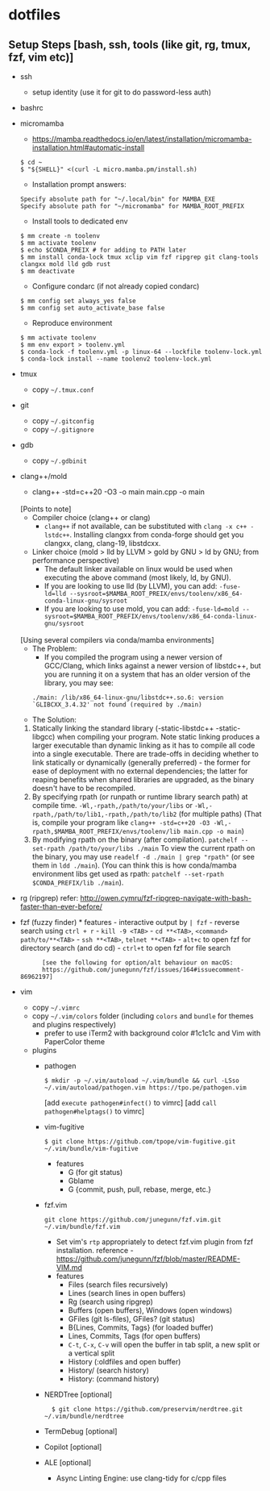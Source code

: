 # dotfiles

Setup Steps [bash, ssh, tools (like git, rg, tmux, fzf, vim etc)]
-----------------------------------------------------------------

* ssh
	- setup identity (use it for git to do password-less auth)

* bashrc

* micromamba
	- https://mamba.readthedocs.io/en/latest/installation/micromamba-installation.html#automatic-install
	```
	$ cd ~
	$ "${SHELL}" <(curl -L micro.mamba.pm/install.sh)
	```

	- Installation prompt answers:
	```
	Specify absolute path for "~/.local/bin" for MAMBA_EXE
	Specify absolute path for "~/micromamba" for MAMBA_ROOT_PREFIX
	```

	- Install tools to dedicated env
	```
	$ mm create -n toolenv
	$ mm activate toolenv
	$ echo $CONDA_PREIX # for adding to PATH later
	$ mm install conda-lock tmux xclip vim fzf ripgrep git clang-tools clangxx mold lld gdb rust
	$ mm deactivate
	```

	- Configure condarc (if not already copied condarc)
	```
	$ mm config set always_yes false
	$ mm config set auto_activate_base false
	```
	- Reproduce environment
	```
	$ mm activate toolenv
	$ mm env export > toolenv.yml
	$ conda-lock -f toolenv.yml -p linux-64 --lockfile toolenv-lock.yml
	$ conda-lock install --name toolenv2 toolenv-lock.yml
	```

* tmux
	- copy `~/.tmux.conf`

* git
	- copy `~/.gitconfig`
	- copy `~/.gitignore`

* gdb
	- copy `~/.gdbinit`

* clang++/mold
	- clang++ -std=c++20 -O3 -o main main.cpp -o main

	<br/>
	[Points to note]
	<br/>
 
	- Compiler choice (clang++ or clang)
		* `clang++` if not available, can be substituted with `clang -x c++ -lstdc++`. Installing clangxx from conda-forge should get you clangxx, clang, clang-19, libstdcxx.
	- Linker choice (mold > lld by LLVM > gold by GNU > ld by GNU; from performance perspective)
		* The default linker available on linux would be used when executing the above command (most likely, ld, by GNU).
		*	If you are looking to use lld (by LLVM), you can add:
			`-fuse-ld=lld --sysroot=$MAMBA_ROOT_PREIX/envs/toolenv/x86_64-conda-linux-gnu/sysroot`
		* If you are looking to use mold, you can add:
			`-fuse-ld=mold --sysroot=$MAMBA_ROOT_PREFIX/envs/toolenv/x86_64-conda-linux-gnu/sysroot`

	<br/>
	[Using several compilers via conda/mamba environments]
	<br/>
 
	- The Problem:
		- If you compiled the program using a newer version of GCC/Clang, which links against a newer version of libstdc++, but you are running it on a system that has an older version of the library, you may see:
		```
		./main: /lib/x86_64-linux-gnu/libstdc++.so.6: version `GLIBCXX_3.4.32' not found (required by ./main)
		```
 	- The Solution:
	1. Statically linking the standard library (-static-libstdc++ -static-libgcc) when compiling your program. Note static linking produces a larger executable than dynamic linking as it has to compile all code into a single executable. There are trade-offs in deciding whether to link statically or dynamically (generally preferred) - the former for ease of deployment with no external dependencies; the latter for reaping benefits when shared libraries are upgraded, as the binary doesn't have to be recompiled.
	2. By specifying rpath (or runpath or runtime library search path) at compile time.
	`-Wl,-rpath,/path/to/your/libs` or `-Wl,-rpath,/path/to/lib1,-rpath,/path/to/lib2` (for multiple paths)
	(That is, compile your program like `clang++ -std=c++20 -O3 -Wl,-rpath,$MAMBA_ROOT_PREFIX/envs/toolenv/lib main.cpp -o main`)
	3. By modifying rpath on the binary (after compilation).
	`patchelf --set-rpath /path/to/your/libs ./main`
	To view the current rpath on the binary, you may use `readelf -d ./main | grep "rpath"` (or see them in `ldd ./main`).
	(You can think this is how conda/mamba environment libs get used as rpath: `patchelf --set-rpath $CONDA_PREFIX/lib ./main`).

* rg (ripgrep)
	refer: http://owen.cymru/fzf-ripgrep-navigate-with-bash-faster-than-ever-before/

* fzf (fuzzy finder)
		* features
			- interactive output by `| fzf`
			- reverse search using `ctrl + r`
			- `kill -9 <TAB>`
			- `cd **<TAB>`, `<command> path/to/**<TAB>`
			- `ssh **<TAB>`, `telnet **<TAB>`
			- `alt+c` to open fzf for directory search (and do cd)
			- `ctrl+t` to open fzf for file search

			[see the following for option/alt behaviour on macOS:
			https://github.com/junegunn/fzf/issues/164#issuecomment-86962197]

* vim
	- copy `~/.vimrc`
	- copy `~/.vim/colors` folder (including `colors` and `bundle` for themes and plugins respectively)
		- prefer to use iTerm2 with background color #1c1c1c and Vim with PaperColor theme
	- plugins
		- pathogen
			```
			$ mkdir -p ~/.vim/autoload ~/.vim/bundle && curl -LSso ~/.vim/autoload/pathogen.vim https://tpo.pe/pathogen.vim
			```
			[add `execute pathogen#infect()` to vimrc]
			[add `call pathogen#helptags()` to vimrc]
		- vim-fugitive
			```
			$ git clone https://github.com/tpope/vim-fugitive.git ~/.vim/bundle/vim-fugitive
			```
			* features
				- G (for git status)
				- Gblame
				- G {commit, push, pull, rebase, merge, etc.}
		- fzf.vim
			```
			git clone https://github.com/junegunn/fzf.vim.git ~/.vim/bundle/fzf.vim
			```

			* Set vim's `rtp` appropriately to detect fzf.vim plugin from fzf installation.
				reference - https://github.com/junegunn/fzf/blob/master/README-VIM.md
			* features
				- Files (search files recursively)
				- Lines (search lines in open buffers)
				- Rg (search using ripgrep)
				- Buffers (open buffers), Windows (open windows)
				- GFiles (git ls-files), GFiles? (git status)
				- B{Lines, Commits, Tags} (for loaded buffer)
				- Lines, Commits, Tags (for open buffers)
				- `C-t`, `C-x`, `C-v` will open the buffer in tab split, a new split or a vertical split
				- History (:oldfiles and open buffer)
				- History/ (search history)
				- History: (command history)
		- NERDTree [optional]
		  ```
			$ git clone https://github.com/preservim/nerdtree.git ~/.vim/bundle/nerdtree
			```
		- TermDebug [optional]
		- Copilot [optional]
		- ALE [optional]
			- Async Linting Engine: use clang-tidy for c/cpp files
